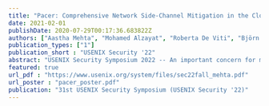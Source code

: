 ```yaml
---
title: "Pacer: Comprehensive Network Side-Channel Mitigation in the Cloud"
date: 2021-02-01
publishDate: 2020-07-29T00:17:36.683822Z
authors: ["Aastha Mehta", "Mohamed Alzayat", "Roberta De Viti", "Björn B Brandenburg", "Peter Druschel", "Deepak Garg"]
publication_types: ["1"]
publication_short : "USENIX Security '22"
abstract: "USENIX Security Symposium 2022 -- An important concern for many Cloud customers is data confidentiality. Of particular concern are potential data leaks via side channels, which arise when mutually untrusted parties contend on resources such as CPUs, caches, and network elements. In this paper, we present a principled solution for mitigating side channels that arise from shared network elements in a public Cloud. Our solution, Pacer, shapes the outbound traffic of a Cloud tenant to make it independent of the tenant's secrets by design. At the same time, Pacer permits traffic variations based on public (non-secret) aspects of the tenants' computation, thus enabling efficient sharing of network resources. Implementing Pacer requires modest changes to the guest OS and the hosting hypervisor, and only minimal changes to guest applications. Pacer allows guests to protect their secrets with bandwidth overhead close to the minimum possible given a workload partitioning based on public information. For instance, Pacer can hide a requested static document from a real document corpus in one of two size clusters at an average throughput and bandwidth overhead of 6.8% and 150%, respectively."
featured: true
url_pdf : "https://www.usenix.org/system/files/sec22fall_mehta.pdf"
url_poster : "pacer_poster.pdf"
publication: "31st USENIX Security Symposium (USENIX Security '22)"
---
```


